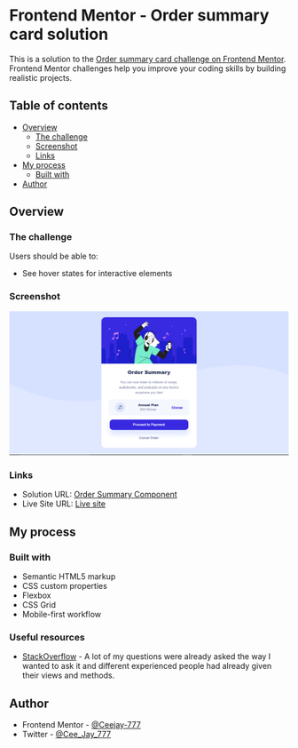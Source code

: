 # Frontend Mentor - Order summary card solution

This is a solution to the [Order summary card challenge on Frontend Mentor](https://www.frontendmentor.io/challenges/order-summary-component-QlPmajDUj). Frontend Mentor challenges help you improve your coding skills by building realistic projects. 

## Table of contents

- [Overview](#overview)
  - [The challenge](#the-challenge)
  - [Screenshot](#screenshot)
  - [Links](#links)
- [My process](#my-process)
  - [Built with](#built-with)
- [Author](#author)

## Overview

### The challenge

Users should be able to:

- See hover states for interactive elements

### Screenshot

![](./order_summary.jpeg)

### Links

- Solution URL: [Order Summary Component](https://github.com/Ceejay_777/Order-Summary-Component-)
- Live Site URL: [Live site](https://ceejay-777.github.io/Order-Summary-Component-/)

## My process

### Built with

- Semantic HTML5 markup
- CSS custom properties
- Flexbox
- CSS Grid
- Mobile-first workflow

### Useful resources

- [StackOverflow](https://stackoverflow.com) - A lot of my questions were already asked the way I wanted to ask it and different experienced people had already given their views and methods.

## Author

- Frontend Mentor - [@Ceejay-777](https://www.frontendmentor.io/profile/Ceejay-777)
- Twitter - [@Cee_Jay_777](https://www.twitter.com/Cee_Jay_777)




